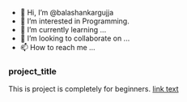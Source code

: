- 👋 Hi, I’m @balashankargujja
- 👀 I’m interested in Programming.
- 🌱 I’m currently learning ...
- 💞️ I’m looking to collaborate on ...
- 📫 How to reach me ...
 <h3 align="left">project_title</h3>
This is project is completely for beginners.
<a href="https://balashankargujja.blogspot.com/p/65.html?m=1">link text</a>
<!---
balashankargujja/balashankargujja is a ✨ special ✨ repository because its `README.md` (this file) appears on your GitHub profile.
You can click the Preview link to take a look at your changes.
--->
